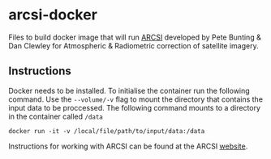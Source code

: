 # arcsi-docker
Files to build docker image that will run [ARCSI](http://remotesensing.info/arcsi/) developed by Pete Bunting &amp; Dan Clewley for Atmospheric &amp; Radiometric correction of satellite imagery. 

## Instructions 
Docker needs to be installed. To initialise the container run the following command. Use the `--volume/-v` flag to mount the directory that contains the input data to be proccessed. The following command mounts to a directory in the container called `/data`

`docker run -it -v /local/file/path/to/input/data:/data`

Instructions for working with ARCSI can be found at the ARCSI [website](http://remotesensing.info/arcsi/).
